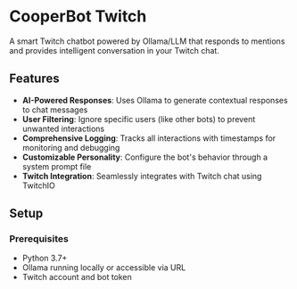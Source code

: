 # CooperBot Twitch

A smart Twitch chatbot powered by Ollama/LLM that responds to mentions and provides intelligent conversation in your Twitch chat.

## Features

- **AI-Powered Responses**: Uses Ollama to generate contextual responses to chat messages
- **User Filtering**: Ignore specific users (like other bots) to prevent unwanted interactions
- **Comprehensive Logging**: Tracks all interactions with timestamps for monitoring and debugging
- **Customizable Personality**: Configure the bot's behavior through a system prompt file
- **Twitch Integration**: Seamlessly integrates with Twitch chat using TwitchIO

## Setup

### Prerequisites

- Python 3.7+
- Ollama running locally or accessible via URL
- Twitch account and bot token